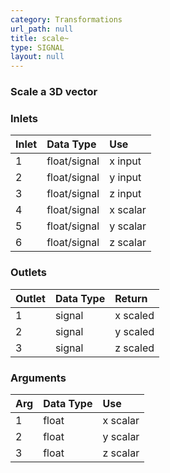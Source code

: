 ```yaml
---
category: Transformations
url_path: null
title: scale~
type: SIGNAL
layout: null
---
```


### Scale a 3D vector

### Inlets

| Inlet | Data Type    | Use      |
|:------|:-------------|:---------|
| 1     | float/signal | x input  |
| 2     | float/signal | y input  |
| 3     | float/signal | z input  |
| 4     | float/signal | x scalar |
| 5     | float/signal | y scalar |
| 6     | float/signal | z scalar |

### Outlets

| Outlet | Data Type | Return   |
|:-------|:----------|:---------|
| 1      | signal    | x scaled |
| 2      | signal    | y scaled |
| 3      | signal    | z scaled |

### Arguments

| Arg | Data Type | Use      |
|:----|:----------|:---------|
| 1   | float     | x scalar |
| 2   | float     | y scalar |
| 3   | float     | z scalar |
